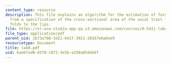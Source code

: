 ```yaml
---
content_type: resource
description: This file explains an algorithm for the estimation of formant frequencies
  from a specification of the cross-sectional area of the vocal tract from the vocal
  folds to the lips.
file: https://ol-ocw-studio-app-qa.s3.amazonaws.com/courses/6-542j-laboratory-on-the-physiology-acoustics-and-perception-of-speech-fall-2005/6aebfad0d378c8f23e5be258a05deb6f_lab8.pdf
file_type: application/pdf
parent_uid: 2b73a700-3d21-6417-3921-20167e6a6ee9
resourcetype: Document
title: lab8.pdf
uid: 6aebfad0-d378-c8f2-3e5b-e258a05deb6f
---
```

